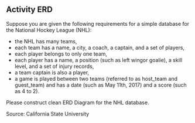 ## Activity ERD

Suppose you are given the following requirements for a simple database for the National Hockey League (NHL):
+ the NHL has many teams,
+ each team has a name, a city, a coach, a captain, and a set of players,
+ each player belongs to only one team,
+ each player has a name, a position (such as left wingor goalie), a skill level, and a set of injury records,
+ a team captain is also a player,
+ a game is played between two teams (referred to as host_team and guest_team) and has a date (such as May 11th, 2017) and a score (such as 4 to 2).


Please construct clean ERD Diagram for the NHL database.

Source: California State University 
